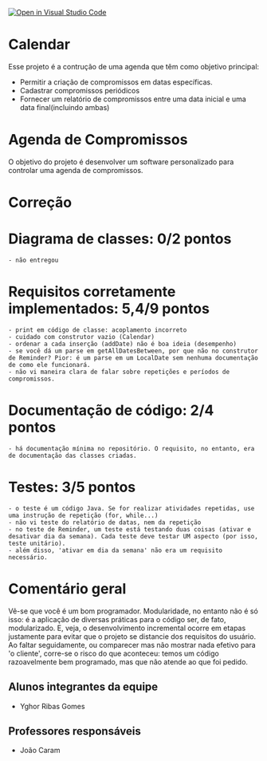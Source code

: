 [![Open in Visual Studio Code](https://classroom.github.com/assets/open-in-vscode-c66648af7eb3fe8bc4f294546bfd86ef473780cde1dea487d3c4ff354943c9ae.svg)](https://classroom.github.com/online_ide?assignment_repo_id=8350659&assignment_repo_type=AssignmentRepo)
# Calendar
Esse projeto é a contrução de uma agenda que têm como objetivo principal:
 - Permitir a criação de compromissos em datas específicas.
 - Cadastrar compromissos periódicos
 - Fornecer um relatório de compromissos entre uma data inicial e uma data final(incluindo ambas)

# Agenda de Compromissos
O objetivo do projeto é desenvolver um software personalizado para controlar uma agenda de compromissos.

# Correção

# Diagrama de classes: 0/2 pontos 
	- não entregou
	
# Requisitos corretamente implementados: 5,4/9 pontos 
	- print em código de classe: acoplamento incorreto
	- cuidado com construtor vazio (Calendar)
	- ordenar a cada inserção (addDate) não é boa ideia (desempenho)
	- se você dá um parse em getAllDatesBetween, por que não no construtor de Reminder? Pior: é um parse em um LocalDate sem nenhuma documentação de como ele funcionará. 
	- não vi maneira clara de falar sobre repetições e períodos de compromissos.
	
	
# Documentação de código: 2/4 pontos 
	- há documentação mínima no repositório. O requisito, no entanto, era de documentação das classes criadas.
	
# Testes: 3/5 pontos
	- o teste é um código Java. Se for realizar atividades repetidas, use uma instrução de repetição (for, while...)
	- não vi teste do relatório de datas, nem da repetição
	- no teste de Reminder, um teste está testando duas coisas (ativar e desativar dia da semana). Cada teste deve testar UM aspecto (por isso, teste unitário).
	- além disso, 'ativar em dia da semana' não era um requisito necessário.
	
# Comentário geral
Vê-se que você é um bom programador. Modularidade, no entanto não é só isso: é a aplicação de diversas práticas para o código ser, de fato, modularizado. E, veja, o desenvolvimento incremental ocorre em etapas justamente para evitar que o projeto se distancie dos requisitos do usuário. Ao faltar seguidamente, ou comparecer mas não mostrar nada efetivo para 'o cliente', corre-se o risco do que aconteceu: temos um código razoavelmente bem programado, mas que não atende ao que foi pedido.

## Alunos integrantes da equipe

* Yghor Ribas Gomes

## Professores responsáveis

* João Caram
